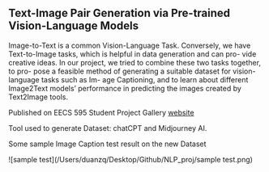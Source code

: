 ## Text-Image Pair Generation via Pre-trained Vision-Language Models

Image-to-Text is a common Vision-Language Task. Conversely, we have Text-to-Image tasks, which is helpful in data generation and can pro- vide creative ideas. In our project, we tried to combine these two tasks together, to pro- pose a feasible method of generating a suitable dataset for vision-language tasks such as Im- age Captioning, and to learn about different Image2Text models’ performance in predicting the images created by Text2Image tools.

Published on EECS 595 Student Project Gallery [website](https://sled.eecs.umich.edu/teaching/eecs595_fa22/)



Tool used to generate Dataset: chatCPT and Midjourney AI.

Some sample Image Caption test result on the new Dataset

![sample test](/Users/duanzq/Desktop/Github/NLP_proj/sample test.png)